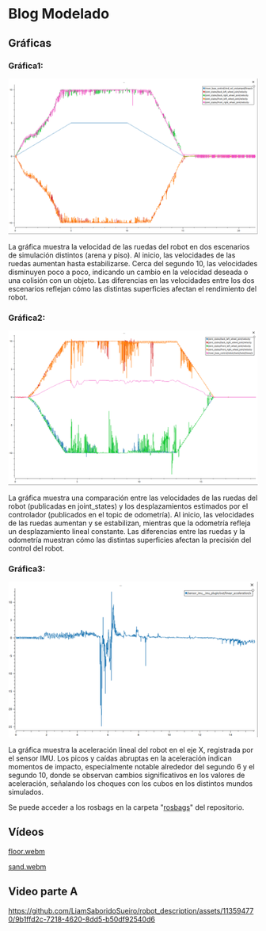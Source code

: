 # Blog Modelado

## Gráficas

### Gráfica1:
![Descripción de la imagen](https://github.com/LiamSaboridoSueiro/robot_description/blob/main/rosbags/grafica1.png)

La gráfica muestra la velocidad de las ruedas del robot en dos escenarios de simulación distintos (arena y piso). Al inicio, las velocidades de las ruedas aumentan hasta estabilizarse. Cerca del segundo 10, las velocidades disminuyen poco a poco, indicando un cambio en la velocidad deseada o una colisión con un objeto. Las diferencias en las velocidades entre los dos escenarios reflejan cómo las distintas superficies afectan el rendimiento del robot.

### Gráfica2:
![Descripción de la imagen](https://github.com/LiamSaboridoSueiro/robot_description/blob/main/rosbags/grafica2.png)

La gráfica muestra una comparación entre las velocidades de las ruedas del robot (publicadas en joint_states) y los desplazamientos estimados por el controlador (publicados en el topic de odometría). Al inicio, las velocidades de las ruedas aumentan y se estabilizan, mientras que la odometría refleja un desplazamiento lineal constante. Las diferencias entre las ruedas y la odometría muestran cómo las distintas superficies afectan la precisión del control del robot.

### Gráfica3:
![Descripción de la imagen](https://github.com/LiamSaboridoSueiro/robot_description/blob/main/rosbags/grafica3.png)

La gráfica muestra la aceleración lineal del robot en el eje X, registrada por el sensor IMU. Los picos y caídas abruptas en la aceleración indican momentos de impacto, especialmente notable alrededor del segundo 6 y el segundo 10, donde se observan cambios significativos en los valores de aceleración, señalando los choques con los cubos en los distintos mundos simulados.

Se puede acceder a los rosbags en la carpeta "[rosbags](https://github.com/LiamSaboridoSueiro/robot_description/tree/main/rosbags)" del repositorio.

## Vídeos

[floor.webm](https://github.com/LiamSaboridoSueiro/robot_description/assets/113594770/8d7c536c-1278-469b-96b0-9484ff342003)

[sand.webm](https://github.com/LiamSaboridoSueiro/robot_description/assets/113594770/b4ed3be6-b6cd-4b8f-8c49-7c665e88a38e)

## Video parte A



https://github.com/LiamSaboridoSueiro/robot_description/assets/113594770/9b1ffd2c-7218-4620-8dd5-b50df92540d6




